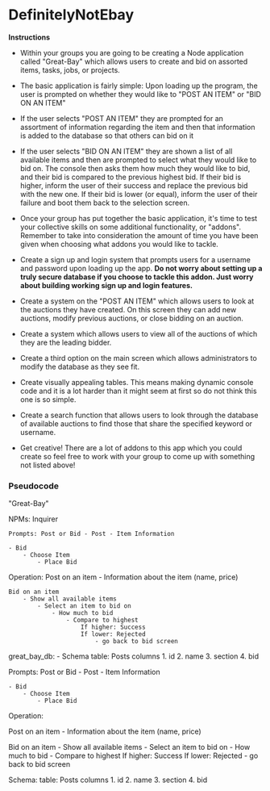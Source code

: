# DefinitelyNotEbay

**Instructions**

* Within your groups you are going to be creating a Node application called "Great-Bay" which allows users to create and bid on assorted items, tasks, jobs, or projects.

* The basic application is fairly simple: Upon loading up the program, the user is prompted on whether they would like to "POST AN ITEM" or "BID ON AN ITEM"

* If the user selects "POST AN ITEM" they are prompted for an assortment of information regarding the item and then that information is added to the database so that others can bid on it

* If the user selects "BID ON AN ITEM" they are shown a list of all available items and then are prompted to select what they would like to bid on. The console then asks them how much they would like to bid, and their bid is compared to the previous highest bid. If their bid is higher, inform the user of their success and replace the previous bid with the new one. If their bid is lower (or equal), inform the user of their failure and boot them back to the selection screen.

* Once your group has put together the basic application, it's time to test your collective skills on some additional functionality, or "addons". Remember to take into consideration the amount of time you have been given when choosing what addons you would like to tackle.

* Create a sign up and login system that prompts users for a username and password upon loading up the app. **Do not worry about setting up a truly secure database if you choose to tackle this addon. Just worry about building working sign up and login features.**

* Create a system on the "POST AN ITEM" which allows users to look at the auctions they have created. On this screen they can add new auctions, modify previous auctions, or close bidding on an auction.

* Create a system which allows users to view all of the auctions of which they are the leading bidder.

* Create a third option on the main screen which allows administrators to modify the database as they see fit.

* Create visually appealing tables. This means making dynamic console code and it is a lot harder than it might seem at first so do not think this one is so simple.

* Create a search function that allows users to look through the database of available auctions to find those that share the specified keyword or username.

* Get creative! There are a lot of addons to this app which you could create so feel free to work with your group to come up with something not listed above!
    


### Pseudocode

"Great-Bay"

NPMs:
    Inquirer

    Prompts: Post or Bid - Post - Item Information

    - Bid
        - Choose Item
            - Place Bid

Operation:
    Post on an item
        - Information about the item (name, price)


    Bid on an item
        - Show all available items
            - Select an item to bid on
                - How much to bid
                    - Compare to highest
                        If higher: Success
                        If lower: Rejected
                            - go back to bid screen

great_bay_db:
    - Schema
        table: Posts
            columns
                1. id
                2. name
                3. section
                4. bid


Prompts: Post or Bid
    - Post
        - Item Information

    - Bid
        - Choose Item
            - Place Bid

Operation:

Post on an item
    - Information about the item (name, price)

Bid on an item
    - Show all available items
        - Select an item to bid on
            - How much to bid
                - Compare to highest
                    If higher: Success
                    If lower: Rejected
                        - go back to bid screen

Schema:
    table: Posts
        columns
            1. id
            2. name
            3. section
            4. bid
